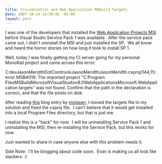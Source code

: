 ```yaml
---
title: CruiseControl and Web Application MSBuild Targets
date: 2007-10-24 14:59:01 -05:00
layout: post
---
```


I was one of the developers that installed the [Web Application Projects MSI](http://msdn2.microsoft.com/en-us/asp.net/Aa336618.aspx) before Visual Studio Service Pack 1 was available.  After the service pack came out, I didn't uninstall the MSI and just installed the SP.  We all know and heard the horror stories on how long it took to install SP 1.

Well, today I was finally getting my CI server going for my personal MonoRail project and came across this error:  
  
C:devJasonMeridthDotComtrunkJasonMeridthJasonMeridth.csproj(144,11): error MSB4019: The imported project "C:Program FilesMSBuildMicrosoftVisualStudiov8.0WebApplicationsMicrosoft.WebApplication.targets" was not found. Confirm that the path in the <Import> declaration is correct, and that the file exists on disk.

After reading [this](http://weblogs.asp.net/mnissen/archive/2006/06/19/Building-Web-Application-Projects-with-CCNET.aspx#comments) blog entry by [mnissen](http://weblogs.asp.net/mnissen/default.aspx), I moved the targets file to my solution and fixed the csproj file.  I can't believe that it would get installed into a local Program Files directory, but that is just me.

I realize this is a "hack" for now.  I will be uninstalling Service Pack 1 and uninstalling the MSI, then re-installing the Service Pack, but this works for now.

Just wanted to share in case anyone else with this problem needs it.

Side Note:  I'll be blogging about code soon.  Evan is making us all look like slackers. :)